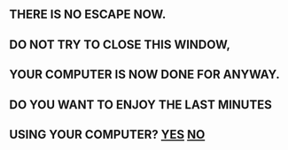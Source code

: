 ## THERE IS NO ESCAPE NOW.

## DO NOT TRY TO CLOSE THIS WINDOW,
## YOUR COMPUTER IS NOW DONE FOR ANYWAY.

## DO YOU WANT TO ENJOY THE LAST MINUTES
## USING YOUR COMPUTER? [YES]() [NO]()
